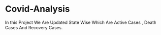 # Covid-Analysis


In this Project We Are Updated State Wise Which Are Active Cases , Death Cases And Recovery Cases.
